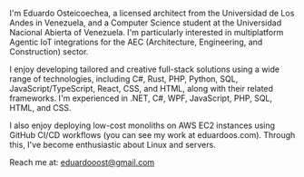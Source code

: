 I'm Eduardo Osteicoechea, a licensed architect from the Universidad de Los Andes in Venezuela, and a Computer Science student at the Universidad Nacional Abierta of Venezuela. I'm particularly interested in multiplatform Agentic IoT integrations for the AEC (Architecture, Engineering, and Construction) sector.

I enjoy developing tailored and creative full-stack solutions using a wide range of technologies, including C#, Rust, PHP, Python, SQL, JavaScript/TypeScript, React, CSS, and HTML, along with their related frameworks. I'm experienced in .NET, C#, WPF, JavaScript, PHP, SQL, HTML, and CSS.

I also enjoy deploying low-cost monoliths on AWS EC2 instances using GitHub CI/CD workflows (you can see my work at eduardoos.com). Through this, I've become enthusiastic about Linux and servers.

Reach me at: eduardooost@gmail.com

